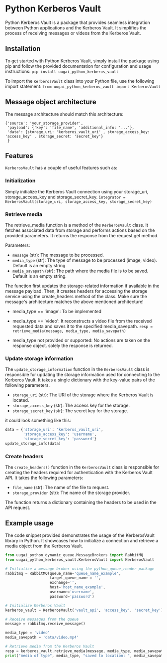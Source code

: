 # Python Kerberos Vault

Python Kerberos Vault is a package that provides seamless integration between Python applications and the Kerberos Vault. It simplifies the process of receiving messages or videos from the Kerberos Vault.

## Installation
To get started with Python Kerberos Vault, simply install the package using pip and follow the provided documentation for configuration and usage instructions: `pip install uugai_python_kerberos_vault`

To import the `KerberosVault` class into your Python file, use the following import statement:
`from uugai_python_kerberos_vault import KerberosVault`

## Message object architecture
The message architecture should match this architecture:

```
{'source': 'your_storage_provider', 
 'payload': {'key': 'file_name', 'additional_info: '...'},
 'data': {storage_uri: 'kerberos_vault_uri' , storage_access_key: 'access_key' , storage_secret: 'secret_key'}
 }
```

## Features
`KerberosVault` has a couple of useful features such as:

### Initialization
Simply initialize the Kerberos Vault connection using your storage_uri, storage_access_key and storage_secret_key. 
`integrator = KerberosVault(storage_uri, storage_access_key, storage_secret_key)`

### Retrieve media
The retrieve_media function is a method of the `KerberosVault` class. It fetches associated data from storage and performs actions based on the provided parameters. It returns the response from the request.get method.

Parameters:

* `message` (str): The message to be processed.
* `media_type` (str): The type of message to be processed (image, video). Default is an empty string.
* `media_savepath` (str): The path where the media file is to be saved. Default is an empty string.

The function first updates the storage-related information if available in the message payload. Then, it creates headers for accessing the storage service using the create_headers method of the class. Make sure the message's architecture matches the above mentioned architecture!

* media_type == 'image': To be implemented

* media_type == 'video': It reconstructs a video file from the received requested data and saves it to the specified media_savepath. `resp = retrieve_media(message, media_type, media_savepath)`

* media_type not provided or supported: No actions are taken on the response object. solely the response is returned.

### Update storage information
The `update_storage_information` function in the `KerberosVault` class is responsible for updating the storage information used for connecting to the Kerberos Vault. It takes a single dictionary with the key-value pairs of the following parameters.

- `storage_uri` (str): The URI of the storage where the Kerberos Vault is located.
- `storage_access_key` (str): The access key for the storage.
- `storage_secret_key` (str): The secret key for the storage.

it could look something like this:
```python
data = {'storage_uri': 'kerberos_vault_uri', 
        'storage_access_key': 'username', 
        'storage_secret_key': 'password'}
update_storage_info(data)
```

### Create headers
The `create_headers()` function in the `KerberosVault` class is responsible for creating the headers required for authentication with the Kerberos Vault API. It takes the following parameters:

- `file_name` (str): The name of the file to request.
- `storage_provider` (str): The name of the storage provider.

The function returns a dictionary containing the headers to be used in the API request.

## Example usage
The code snippet provided demonstrates the usage of the KerberosVault library in Python. It showcases how to initialize a connection and retrieve a media object from the Kerberos Vault. 

```Python
from uugai_python_dynamic_queue.MessageBrokers import RabbitMQ
from uugai_python_kerberos_vault.KerberosVault import KerberosVault

# Initialize a message broker using the python_queue_reader package
rabbitmq = RabbitMQ(queue_name='queue_name_example', 
                    target_queue_name = '', 
                    exchange='', 
                    host='host_name_example', 
                    username='username',
                    password='password')

# Initialize Kerberos Vault
kerberos_vault = KerberosVault('vault_api', 'access_key', 'secret_key')

# Receive messages from the queue
message = rabbitmq.receive_message()

media_type = 'video'
media_savepath = 'data/video.mp4'

# Retrieve media from the Kerberos Vault
resp = kerberos_vault.retrieve_media(message, media_type, media_savepath)
print("media of type", media_type, "saved to location: ", media_savepath)
```
